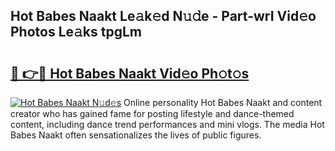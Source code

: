 ## Hot Babes Naakt Le𝚊k𝚎d N𝚞𝚍e - Part-wrI Vid𝚎o Photos Le𝚊ks tpgLm

# <h2><a href="http://fb6kfd.evod.top/?m=Hot+Babes+Naakt">🔗 👉🔴 Hot Babes Naakt Vid𝚎o Ph𝚘t𝚘s</a></h2>

[![Hot Babes Naakt N𝚞d𝚎s](https://i.imgur.com/8V9OHl7.gif)](http://fb6kfd.evod.top/?m=Hot+Babes+Naakt)
Online personality Hot Babes Naakt and content creator who has gained fame for posting lifestyle and dance-themed content, including dance trend performances and mini vlogs. The media Hot Babes Naakt often sensationalizes the lives of public figures. 
